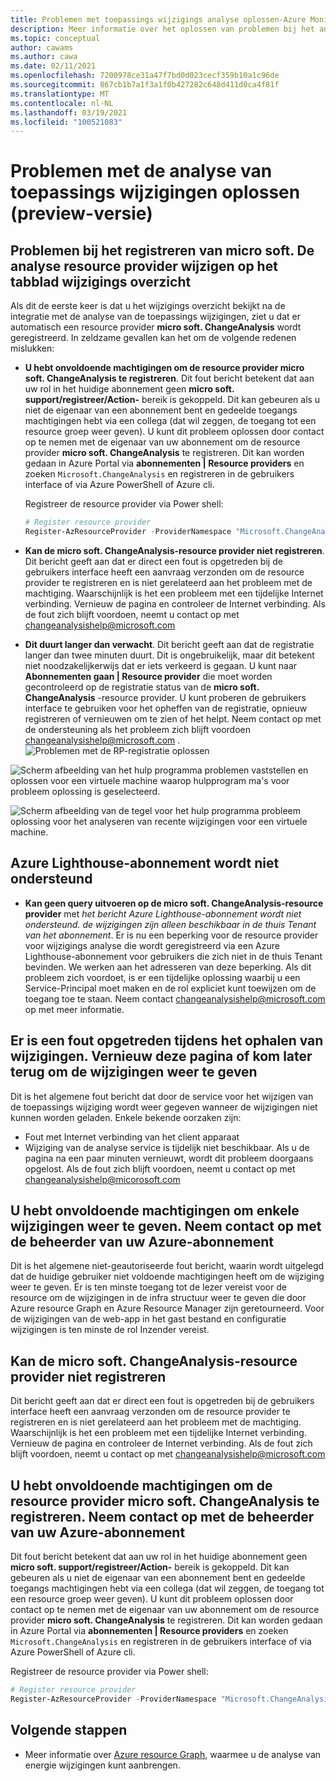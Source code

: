 ```yaml
---
title: Problemen met toepassings wijzigings analyse oplossen-Azure Monitor
description: Meer informatie over het oplossen van problemen bij het analyseren van wijzigingen in de toepassing.
ms.topic: conceptual
author: cawams
ms.author: cawa
ms.date: 02/11/2021
ms.openlocfilehash: 7200978ce31a47f7bd0d023cecf359b10a1c96de
ms.sourcegitcommit: 867cb1b7a1f3a1f0b427282c648d411d0ca4f81f
ms.translationtype: MT
ms.contentlocale: nl-NL
ms.lasthandoff: 03/19/2021
ms.locfileid: "100521083"
---
```

# <a name="troubleshoot-application-change-analysis-preview"></a>Problemen met de analyse van toepassings wijzigingen oplossen (preview-versie)

## <a name="having-trouble-registering-microsoft-change-analysis-resource-provider-from-change-history-tab"></a>Problemen bij het registreren van micro soft. De analyse resource provider wijzigen op het tabblad wijzigings overzicht

Als dit de eerste keer is dat u het wijzigings overzicht bekijkt na de integratie met de analyse van de toepassings wijzigingen, ziet u dat er automatisch een resource provider **micro soft. ChangeAnalysis** wordt geregistreerd. In zeldzame gevallen kan het om de volgende redenen mislukken:

- **U hebt onvoldoende machtigingen om de resource provider micro soft. ChangeAnalysis te registreren**. Dit fout bericht betekent dat aan uw rol in het huidige abonnement geen **micro soft. support/registreer/Action-** bereik is gekoppeld. Dit kan gebeuren als u niet de eigenaar van een abonnement bent en gedeelde toegangs machtigingen hebt via een collega (dat wil zeggen, de toegang tot een resource groep weer geven). U kunt dit probleem oplossen door contact op te nemen met de eigenaar van uw abonnement om de resource provider **micro soft. ChangeAnalysis** te registreren. Dit kan worden gedaan in Azure Portal via **abonnementen | Resource providers** en zoeken ```Microsoft.ChangeAnalysis``` en registreren in de gebruikers interface of via Azure PowerShell of Azure cli.

    Registreer de resource provider via Power shell:
    ```PowerShell
    # Register resource provider
    Register-AzResourceProvider -ProviderNamespace "Microsoft.ChangeAnalysis"
    ```

- **Kan de micro soft. ChangeAnalysis-resource provider niet registreren**. Dit bericht geeft aan dat er direct een fout is opgetreden bij de gebruikers interface heeft een aanvraag verzonden om de resource provider te registreren en is niet gerelateerd aan het probleem met de machtiging. Waarschijnlijk is het een probleem met een tijdelijke Internet verbinding. Vernieuw de pagina en controleer de Internet verbinding. Als de fout zich blijft voordoen, neemt u contact op met changeanalysishelp@microsoft.com

- **Dit duurt langer dan verwacht**. Dit bericht geeft aan dat de registratie langer dan twee minuten duurt. Dit is ongebruikelijk, maar dit betekent niet noodzakelijkerwijs dat er iets verkeerd is gegaan. U kunt naar **Abonnementen gaan | Resource provider** die moet worden gecontroleerd op de registratie status van de **micro soft. ChangeAnalysis** -resource provider. U kunt proberen de gebruikers interface te gebruiken voor het opheffen van de registratie, opnieuw registreren of vernieuwen om te zien of het helpt. Neem contact op met de ondersteuning als het probleem zich blijft voordoen changeanalysishelp@microsoft.com .
    ![Problemen met de RP-registratie oplossen](./media/change-analysis/troubleshoot-registration-taking-too-long.png)

![Scherm afbeelding van het hulp programma problemen vaststellen en oplossen voor een virtuele machine waarop hulpprogram ma's voor probleem oplossing is geselecteerd.](./media/change-analysis/vm-dnsp-troubleshootingtools.png)

![Scherm afbeelding van de tegel voor het hulp programma probleem oplossing voor het analyseren van recente wijzigingen voor een virtuele machine.](./media/change-analysis/analyze-recent-changes.png)

## <a name="azure-lighthouse-subscription-is-not-supported"></a>Azure Lighthouse-abonnement wordt niet ondersteund

- **Kan geen query uitvoeren op de micro soft. ChangeAnalysis-resource provider** met *het bericht Azure Lighthouse-abonnement wordt niet ondersteund. de wijzigingen zijn alleen beschikbaar in de thuis Tenant van het abonnement*. Er is nu een beperking voor de resource provider voor wijzigings analyse die wordt geregistreerd via een Azure Lighthouse-abonnement voor gebruikers die zich niet in de thuis Tenant bevinden. We werken aan het adresseren van deze beperking. Als dit probleem zich voordoet, is er een tijdelijke oplossing waarbij u een Service-Principal moet maken en de rol expliciet kunt toewijzen om de toegang toe te staan.  Neem contact changeanalysishelp@microsoft.com op met meer informatie.

## <a name="an-error-occurred-while-getting-changes-please-refresh-this-page-or-come-back-later-to-view-changes"></a>Er is een fout opgetreden tijdens het ophalen van wijzigingen. Vernieuw deze pagina of kom later terug om de wijzigingen weer te geven

Dit is het algemene fout bericht dat door de service voor het wijzigen van de toepassings wijziging wordt weer gegeven wanneer de wijzigingen niet kunnen worden geladen. Enkele bekende oorzaken zijn:

- Fout met Internet verbinding van het client apparaat
- Wijziging van de analyse service is tijdelijk niet beschikbaar. Als u de pagina na een paar minuten vernieuwt, wordt dit probleem doorgaans opgelost. Als de fout zich blijft voordoen, neemt u contact op met changeanalysishelp@micorosoft.com

## <a name="you-dont-have-enough-permissions-to-view-some-changes-contact-your-azure-subscription-administrator"></a>U hebt onvoldoende machtigingen om enkele wijzigingen weer te geven. Neem contact op met de beheerder van uw Azure-abonnement

Dit is het algemene niet-geautoriseerde fout bericht, waarin wordt uitgelegd dat de huidige gebruiker niet voldoende machtigingen heeft om de wijziging weer te geven. Er is ten minste toegang tot de lezer vereist voor de resource om de wijzigingen in de infra structuur weer te geven die door Azure resource Graph en Azure Resource Manager zijn geretourneerd. Voor de wijzigingen van de web-app in het gast bestand en configuratie wijzigingen is ten minste de rol Inzender vereist.

## <a name="failed-to-register-microsoftchangeanalysis-resource-provider"></a>Kan de micro soft. ChangeAnalysis-resource provider niet registreren

Dit bericht geeft aan dat er direct een fout is opgetreden bij de gebruikers interface heeft een aanvraag verzonden om de resource provider te registreren en is niet gerelateerd aan het probleem met de machtiging. Waarschijnlijk is het een probleem met een tijdelijke Internet verbinding. Vernieuw de pagina en controleer de Internet verbinding. Als de fout zich blijft voordoen, neemt u contact op met changeanalysishelp@microsoft.com

## <a name="you-dont-have-enough-permissions-to-register-microsoftchangeanalysis-resource-provider-contact-your-azure-subscription-administrator"></a>U hebt onvoldoende machtigingen om de resource provider micro soft. ChangeAnalysis te registreren. Neem contact op met de beheerder van uw Azure-abonnement

Dit fout bericht betekent dat aan uw rol in het huidige abonnement geen **micro soft. support/registreer/Action-** bereik is gekoppeld. Dit kan gebeuren als u niet de eigenaar van een abonnement bent en gedeelde toegangs machtigingen hebt via een collega (dat wil zeggen, de toegang tot een resource groep weer geven). U kunt dit probleem oplossen door contact op te nemen met de eigenaar van uw abonnement om de resource provider **micro soft. ChangeAnalysis** te registreren. Dit kan worden gedaan in Azure Portal via **abonnementen | Resource providers** en zoeken ```Microsoft.ChangeAnalysis``` en registreren in de gebruikers interface of via Azure PowerShell of Azure cli.

Registreer de resource provider via Power shell:

```PowerShell
# Register resource provider
Register-AzResourceProvider -ProviderNamespace "Microsoft.ChangeAnalysis"
```

## <a name="next-steps"></a>Volgende stappen

- Meer informatie over [Azure resource Graph](../../governance/resource-graph/overview.md), waarmee u de analyse van energie wijzigingen kunt aanbrengen.